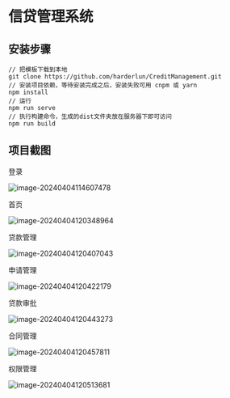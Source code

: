 # 信贷管理系统

## 安装步骤

```
// 把模板下载到本地
git clone https://github.com/harderlun/CreditManagement.git      
// 安装项目依赖，等待安装完成之后，安装失败可用 cnpm 或 yarn
npm install         
// 运行
npm run serve  
// 执行构建命令，生成的dist文件夹放在服务器下即可访问
npm run build
```

## 项目截图

登录

![image-20240404114607478](../../../../AppData/Roaming/Typora/typora-user-images/image-20240404114607478.png)

首页

![image-20240404120348964](../../../../AppData/Roaming/Typora/typora-user-images/image-20240404120348964.png)

贷款管理

![image-20240404120407043](../../../../AppData/Roaming/Typora/typora-user-images/image-20240404120407043.png)

申请管理

![image-20240404120422179](../../../../AppData/Roaming/Typora/typora-user-images/image-20240404120422179.png)

贷款审批

![image-20240404120443273](../../../../AppData/Roaming/Typora/typora-user-images/image-20240404120443273.png)

合同管理

![image-20240404120457811](../../../../AppData/Roaming/Typora/typora-user-images/image-20240404120457811.png)

权限管理

![image-20240404120513681](../../../../AppData/Roaming/Typora/typora-user-images/image-20240404120513681.png)
